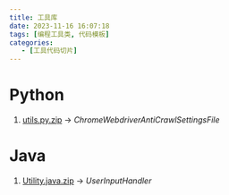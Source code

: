 ```yaml
---
title: 工具库
date: 2023-11-16 16:07:18
tags: [编程工具类, 代码模板]
categories:
   - [工具代码切片]
---
```


# Python

1. [utils.py.zip](./utils.py.zip) -> *ChromeWebdriverAntiCrawlSettingsFile*

# Java

1. [Utility.java.zip](./Utility.java.zip) -> *UserInputHandler*

   
